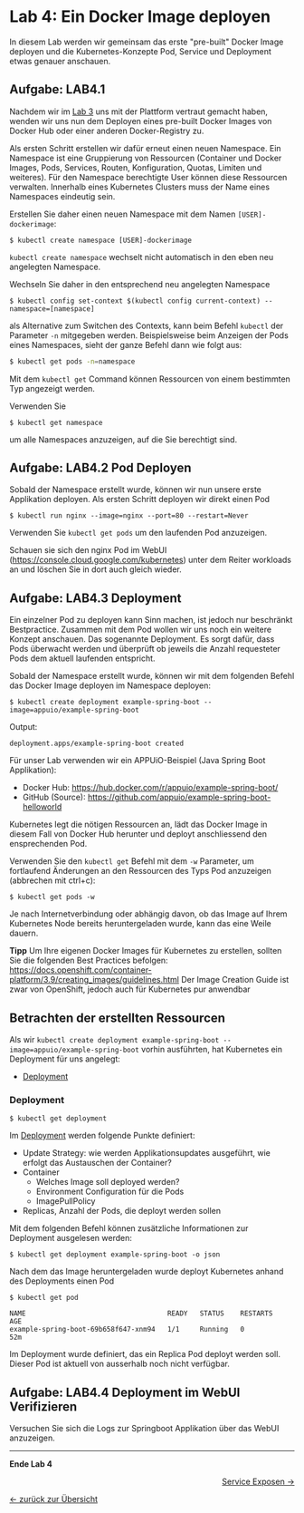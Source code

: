 # Lab 4: Ein Docker Image deployen

In diesem Lab werden wir gemeinsam das erste "pre-built" Docker Image deployen und die Kubernetes-Konzepte Pod, Service und Deployment etwas genauer anschauen.


## Aufgabe: LAB4.1

Nachdem wir im [Lab 3](03_first_steps.md) uns mit der Plattform vertraut gemacht haben, wenden wir uns nun dem Deployen eines pre-built Docker Images von Docker Hub oder einer anderen Docker-Registry zu.

Als ersten Schritt erstellen wir dafür erneut einen neuen Namespace. Ein Namespace ist eine Gruppierung von Ressourcen (Container und Docker Images, Pods, Services, Routen, Konfiguration, Quotas, Limiten und weiteres). Für den Namespace berechtigte User können diese Ressourcen verwalten. Innerhalb eines Kubernetes Clusters muss der Name eines Namespaces eindeutig sein.

Erstellen Sie daher einen neuen Namespace mit dem Namen `[USER]-dockerimage`:

```
$ kubectl create namespace [USER]-dockerimage
```

`kubectl create namespace` wechselt nicht automatisch in den eben neu angelegten Namespace.

Wechseln Sie daher in den entsprechend neu angelegten Namespace

```
$ kubectl config set-context $(kubectl config current-context) --namespace=[namespace]
```

als Alternative zum Switchen des Contexts, kann beim Befehl `kubectl` der Parameter `-n` mitgegeben werden.
Beispielsweise beim Anzeigen der Pods eines Namespaces, sieht der ganze Befehl dann wie folgt aus:

```bash
$ kubectl get pods -n=namespace
```

Mit dem `kubectl get` Command können Ressourcen von einem bestimmten Typ angezeigt werden.

Verwenden Sie
```
$ kubectl get namespace
```
um alle Namespaces anzuzeigen, auf die Sie berechtigt sind.

## Aufgabe: LAB4.2 Pod Deployen

Sobald der Namespace erstellt wurde, können wir nun unsere erste Applikation deployen. Als ersten Schritt deployen wir direkt einen Pod

```
$ kubectl run nginx --image=nginx --port=80 --restart=Never
```

Verwenden Sie `kubectl get pods` um den laufenden Pod anzuzeigen.

Schauen sie sich den nginx Pod im WebUI (https://console.cloud.google.com/kubernetes) unter dem Reiter workloads an und löschen Sie in dort auch gleich wieder.

## Aufgabe: LAB4.3 Deployment

Ein einzelner Pod zu deployen kann Sinn machen, ist jedoch nur beschränkt Bestpractice. Zusammen mit dem Pod wollen wir uns noch ein weitere Konzept anschauen. Das sogenannte Deployment. Es sorgt dafür, dass Pods überwacht werden und überprüft ob jeweils die Anzahl requesteter Pods dem aktuell laufenden entspricht.

Sobald der Namespace erstellt wurde, können wir mit dem folgenden Befehl das Docker Image deployen im Namespace deployen:

```
$ kubectl create deployment example-spring-boot --image=appuio/example-spring-boot
```
Output:
```
deployment.apps/example-spring-boot created
```

Für unser Lab verwenden wir ein APPUiO-Beispiel (Java Spring Boot Applikation):
- Docker Hub: https://hub.docker.com/r/appuio/example-spring-boot/
- GitHub (Source): https://github.com/appuio/example-spring-boot-helloworld

Kubernetes legt die nötigen Ressourcen an, lädt das Docker Image in diesem Fall von Docker Hub herunter und deployt anschliessend den ensprechenden Pod.

Verwenden Sie den `kubectl get` Befehl mit dem `-w` Parameter, um fortlaufend Änderungen an den Ressourcen des Typs Pod anzuzeigen (abbrechen mit ctrl+c):
```
$ kubectl get pods -w
```

Je nach Internetverbindung oder abhängig davon, ob das Image auf Ihrem Kubernetes Node bereits heruntergeladen wurde, kann das eine Weile dauern. 

**Tipp** Um Ihre eigenen Docker Images für Kubernetes zu erstellen, sollten Sie die folgenden Best Practices befolgen: https://docs.openshift.com/container-platform/3.9/creating_images/guidelines.html Der Image Creation Guide ist zwar von OpenShift, jedoch auch für Kubernetes pur anwendbar


## Betrachten der erstellten Ressourcen

Als wir `kubectl create deployment example-spring-boot --image=appuio/example-spring-boot` vorhin ausführten, hat Kubernetes ein Deployment für uns angelegt:

- [Deployment](https://kubernetes.io/docs/concepts/workloads/controllers/deployment/)

### Deployment

```
$ kubectl get deployment
```

Im [Deployment](https://kubernetes.io/docs/concepts/workloads/controllers/deployment/) werden folgende Punkte definiert:

- Update Strategy: wie werden Applikationsupdates ausgeführt, wie erfolgt das Austauschen der Container?
- Container
  - Welches Image soll deployed werden?
  - Environment Configuration für die Pods
  - ImagePullPolicy
- Replicas, Anzahl der Pods, die deployt werden sollen


Mit dem folgenden Befehl können zusätzliche Informationen zur Deployment ausgelesen werden:
```
$ kubectl get deployment example-spring-boot -o json
```


Nach dem das Image heruntergeladen wurde deployt Kubernetes anhand des Deployments einen Pod

```
$ kubectl get pod
```

```
NAME                                   READY   STATUS    RESTARTS   AGE
example-spring-boot-69b658f647-xnm94   1/1     Running   0          52m
```

Im Deployment wurde definiert, das ein Replica Pod deployt werden soll. Dieser Pod ist aktuell von ausserhalb noch nicht verfügbar.

## Aufgabe: LAB4.4 Deployment im WebUI Verifizieren

Versuchen Sie sich die Logs zur Springboot Applikation über das WebUI anzuzeigen.

---

**Ende Lab 4**

<p width="100px" align="right"><a href="05_expose_service.md">Service Exposen →</a></p>

[← zurück zur Übersicht](../README.md)
